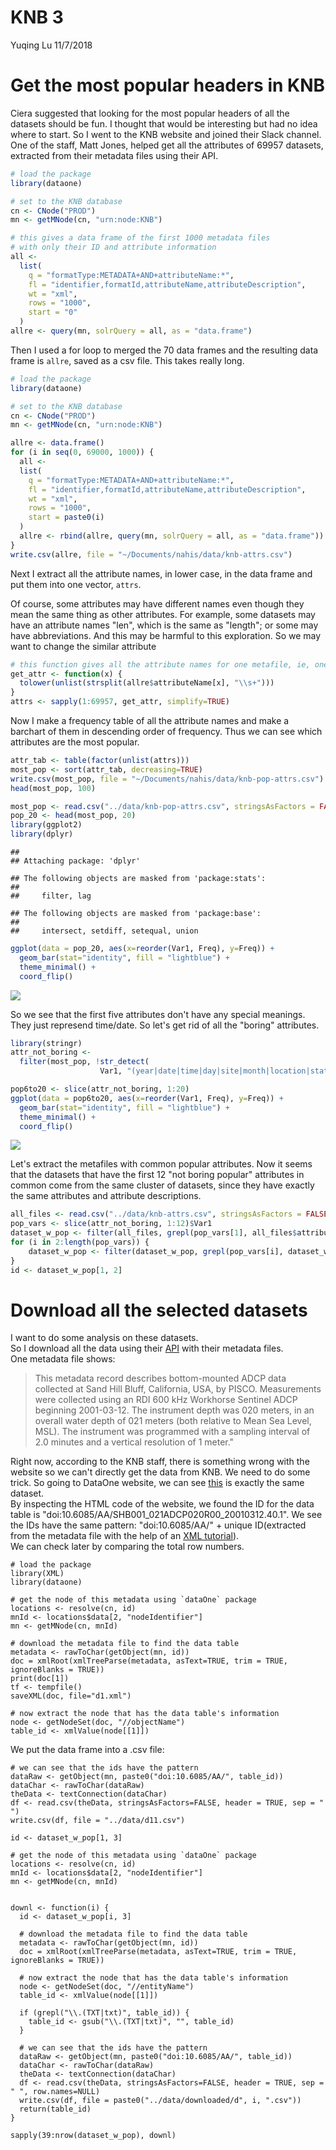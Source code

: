 KNB 3
================
Yuqing Lu
11/7/2018

# Get the most popular headers in KNB 
Ciera suggested that looking for the most popular headers of all the datasets should be fun. I thought that would be interesting but had no idea where to start. So I went to the KNB website and joined their Slack channel. One of the staff, Matt Jones, helped get all the attributes of 69957 datasets, extracted from their metadata files using their API.

``` r
# load the package
library(dataone)

# set to the KNB database
cn <- CNode("PROD")
mn <- getMNode(cn, "urn:node:KNB")

# this gives a data frame of the first 1000 metadata files 
# with only their ID and attribute information
all <-
  list(
    q = "formatType:METADATA+AND+attributeName:*",
    fl = "identifier,formatId,attributeName,attributeDescription",
    wt = "xml",
    rows = "1000",
    start = "0"
  )
allre <- query(mn, solrQuery = all, as = "data.frame")
```

Then I used a for loop to merged the 70 data frames and the resulting data frame is `allre`, saved as a csv file. This takes really long.

``` r
# load the package
library(dataone)

# set to the KNB database
cn <- CNode("PROD")
mn <- getMNode(cn, "urn:node:KNB")

allre <- data.frame()
for (i in seq(0, 69000, 1000)) {
  all <-
  list(
    q = "formatType:METADATA+AND+attributeName:*",
    fl = "identifier,formatId,attributeName,attributeDescription",
    wt = "xml",
    rows = "1000",
    start = paste0(i)
  )
  allre <- rbind(allre, query(mn, solrQuery = all, as = "data.frame"))
}
write.csv(allre, file = "~/Documents/nahis/data/knb-attrs.csv")
```

Next I extract all the attribute names, in lower case, in the data frame and put them into one vector, `attrs`.

Of course, some attributes may have different names even though they mean the same thing as other attributes. For example, some datasets may have an attribute names "len", which is the same as "length"; or some may have abbreviations. And this may be harmful to this exploration. So we may want to change the similar attribute

``` r
# this function gives all the attribute names for one metafile, ie, one row of allre
get_attr <- function(x) {
  tolower(unlist(strsplit(allre$attributeName[x], "\\s+")))
}
attrs <- sapply(1:69957, get_attr, simplify=TRUE)
```

Now I make a frequency table of all the attribute names and make a barchart of them in descending order of frequency. Thus we can see which attributes are the most popular.

``` r
attr_tab <- table(factor(unlist(attrs)))
most_pop <- sort(attr_tab, decreasing=TRUE)
write.csv(most_pop, file = "~/Documents/nahis/data/knb-pop-attrs.csv")
head(most_pop, 100)
```

``` r
most_pop <- read.csv("../data/knb-pop-attrs.csv", stringsAsFactors = FALSE)
pop_20 <- head(most_pop, 20)
library(ggplot2)
library(dplyr)
```

    ## 
    ## Attaching package: 'dplyr'

    ## The following objects are masked from 'package:stats':
    ## 
    ##     filter, lag

    ## The following objects are masked from 'package:base':
    ## 
    ##     intersect, setdiff, setequal, union

``` r
ggplot(data = pop_20, aes(x=reorder(Var1, Freq), y=Freq)) +
  geom_bar(stat="identity", fill = "lightblue") +
  theme_minimal() +
  coord_flip()
```

![](../image/6to20-1.png)

So we see that the first five attributes don't have any special meanings. They just represend time/date. So let's get rid of all the "boring" attributes.

``` r
library(stringr)
attr_not_boring <- 
  filter(most_pop, !str_detect(
                    Var1, "(year|date|time|day|site|month|location|station)"))
```

``` r
pop6to20 <- slice(attr_not_boring, 1:20)
ggplot(data = pop6to20, aes(x=reorder(Var1, Freq), y=Freq)) +
  geom_bar(stat="identity", fill = "lightblue") +
  theme_minimal() +
  coord_flip()
```

![](../image/unnamed-chunk-7-1.png)

Let's extract the metafiles with common popular attributes. Now it seems that the datasets that have the first 12 "not boring popular" attributes in common come from the same cluster of datasets, since they have exactly the same attributes and attribute descriptions.

``` r
all_files <- read.csv("../data/knb-attrs.csv", stringsAsFactors = FALSE)
pop_vars <- slice(attr_not_boring, 1:12)$Var1
dataset_w_pop <- filter(all_files, grepl(pop_vars[1], all_files$attributeName))
for (i in 2:length(pop_vars)) {
    dataset_w_pop <- filter(dataset_w_pop, grepl(pop_vars[i], dataset_w_pop$attributeName))
}
id <- dataset_w_pop[1, 2]
```
# Download all the selected datasets
I want to do some analysis on these datasets.  
So I download all the data using their [API](https://github.com/DataONEorg/rdataone) with their metadata files.  
One metadata file shows:
> This metadata record describes bottom-mounted ADCP data collected at Sand Hill Bluff, California, USA, by PISCO. Measurements were collected using an RDI 600 kHz Workhorse Sentinel ADCP beginning 2001-03-12.  The instrument depth was 020 meters, in an overall water depth of 021 meters (both relative to Mean Sea Level, MSL).  The instrument was programmed with a sampling interval of 2.0 minutes and a vertical resolution of 1 meter."

Right now, according to the KNB staff, there is something wrong with the website so we can't directly get the data from KNB. We need to do some trick. So going to DataOne website, we can see [this](https://search.dataone.org/view/doi:10.6085/AA/SHB001_021ADCP020R00_20010312.50.1) is exactly the same dataset.  
By inspecting the HTML code of the website, we found the ID for the data table is "doi:10.6085/AA/SHB001_021ADCP020R00_20010312.40.1". We see the IDs have the same pattern: "doi:10.6085/AA/" + unique ID(extracted from the metadata file with the help of an [XML tutorial](https://www.stat.berkeley.edu/~statcur/Workshop2/Presentations/XML.pdf)).  
We can check later by comparing the total row numbers. 

```{r, eval = FALSE}
# load the package
library(XML)
library(dataone)

# get the node of this metadata using `dataOne` package
locations <- resolve(cn, id)
mnId <- locations$data[2, "nodeIdentifier"]
mn <- getMNode(cn, mnId)

# download the metadata file to find the data table
metadata <- rawToChar(getObject(mn, id))
doc = xmlRoot(xmlTreeParse(metadata, asText=TRUE, trim = TRUE, ignoreBlanks = TRUE))
print(doc[1])
tf <- tempfile()
saveXML(doc, file="d1.xml")

# now extract the node that has the data table's information
node <- getNodeSet(doc, "//objectName")
table_id <- xmlValue(node[[1]])
```

We put the data frame into a .csv file:  
```{r}
# we can see that the ids have the pattern
dataRaw <- getObject(mn, paste0("doi:10.6085/AA/", table_id))
dataChar <- rawToChar(dataRaw)
theData <- textConnection(dataChar)
df <- read.csv(theData, stringsAsFactors=FALSE, header = TRUE, sep = " ")
write.csv(df, file = "../data/d11.csv")
```


```{r, eval = FALSE}
id <- dataset_w_pop[1, 3]
  
# get the node of this metadata using `dataOne` package
locations <- resolve(cn, id)
mnId <- locations$data[2, "nodeIdentifier"]
mn <- getMNode(cn, mnId)


downl <- function(i) {
  id <- dataset_w_pop[i, 3]

  # download the metadata file to find the data table
  metadata <- rawToChar(getObject(mn, id))
  doc = xmlRoot(xmlTreeParse(metadata, asText=TRUE, trim = TRUE, ignoreBlanks = TRUE))

  # now extract the node that has the data table's information
  node <- getNodeSet(doc, "//entityName")
  table_id <- xmlValue(node[[1]])
  
  if (grepl("\\.(TXT|txt)", table_id)) {
    table_id <- gsub("\\.(TXT|txt)", "", table_id)
  }
  
  # we can see that the ids have the pattern
  dataRaw <- getObject(mn, paste0("doi:10.6085/AA/", table_id))
  dataChar <- rawToChar(dataRaw)
  theData <- textConnection(dataChar)
  df <- read.csv(theData, stringsAsFactors=FALSE, header = TRUE, sep = " ", row.names=NULL)
  write.csv(df, file = paste0("../data/downloaded/d", i, ".csv"))
  return(table_id)
}

sapply(39:nrow(dataset_w_pop), downl)

```


